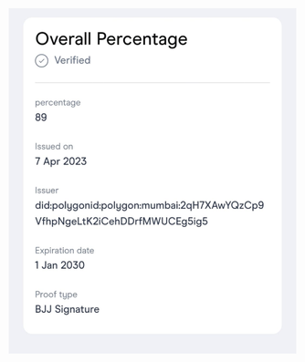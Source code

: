 ![Claim Snapshot](https://github.com/0xManishi/BUIDL_IRL_PolygonID/blob/main/snapshot.jpeg?raw=true)
 
 